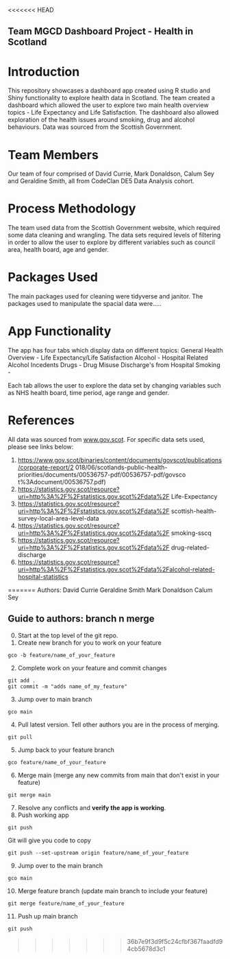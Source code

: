 <<<<<<< HEAD
## Team MGCD Dashboard Project - Health in Scotland

# Introduction
This repository showcases a dashboard app created using R studio and Shiny functionality to explore health data in Scotland.  The team created a dashboard which allowed the user to explore two main health overview topics - Life Expectancy and Life Satisfaction.  The dashboard also allowed exploration of the health issues around smoking, drug and alcohol behaviours.  Data was sourced from the Scottish Government.


# Team Members

Our team of four comprised of David Currie, Mark Donaldson, Calum Sey and Geraldine Smith, all from CodeClan DE5 Data Analysis cohort.

# Process Methodology
The team used data from the Scottish Government website, which required some data cleaning and wrangling. The data sets required levels of filtering in order to allow the user to explore by different variables such as council area, health board, age and gender.

# Packages Used
The main packages used for cleaning were tidyverse and janitor.  The packages used to manipulate the spacial data were.....

# App Functionality
The app has four tabs which display data on different topics:
General Health Overview - Life Expectancy/Life Satisfaction
Alcohol - Hospital Related Alcohol Incedents
Drugs - Drug Misuse Discharge's from Hospital
Smoking - 

Each tab allows the user to explore the data set by changing variables such as NHS health board, time period, age range and gender.

# References

All data was sourced from www.gov.scot.  For specific data sets used, please see links below:

1. https://www.gov.scot/binaries/content/documents/govscot/publications/corporate-report/2 018/06/scotlands-public-health-priorities/documents/00536757-pdf/00536757-pdf/govsco t%3Adocument/00536757.pdf​)
2. https://statistics.gov.scot/resource?uri=http%3A%2F%2Fstatistics.gov.scot%2Fdata%2F Life-Expectancy
3. https://statistics.gov.scot/resource?uri=http%3A%2F%2Fstatistics.gov.scot%2Fdata%2F scottish-health-survey-local-area-level-data
4. https://statistics.gov.scot/resource?uri=http%3A%2F%2Fstatistics.gov.scot%2Fdata%2F smoking-sscq
5. https://statistics.gov.scot/resource?uri=http%3A%2F%2Fstatistics.gov.scot%2Fdata%2F drug-related-discharge
6. https://statistics.gov.scot/resource?uri=http%3A%2F%2Fstatistics.gov.scot%2Fdata%2Falcohol-related-hospital-statistics

=======
Authors:
David Currie
Geraldine Smith
Mark Donaldson
Calum Sey

## Guide to authors: branch n merge

0. Start at the top level of the git repo.
1. Create new branch for you to work on your feature
```
gco -b feature/name_of_your_feature
```
2. Complete work on your feature and commit changes
```
git add .
git commit -m "adds name_of_my_feature"
```
3. Jump over to main branch
```
gco main
```
4. Pull latest version. Tell other authors you are in the process of merging.
```
git pull
```
5. Jump back to your feature branch
```
gco feature/name_of_your_feature
```
6. Merge main (merge any new commits from main that don't exist in your feature)
```
git merge main
```
7. Resolve any conflicts and **verify the app is working**. 
8. Push working app
```
git push
```
Git will give you code to copy
```
git push --set-upstream origin feature/name_of_your_feature
```
9. Jump over to the main branch
```
gco main
```
10. Merge feature branch (update main branch to include your feature)
```
git merge feature/name_of_your_feature
```
11. Push up main branch
```
git push
```
>>>>>>> 36b7e9f3d9f5c24cfbf367faadfd94cb5678d3c1

